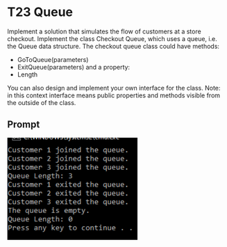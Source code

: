 # T23 Queue

Implement a solution that simulates the flow of customers at a store checkout. Implement the class Checkout Queue, which uses a queue, i.e. the Queue data structure.
The checkout queue class could have methods:

- GoToQueue(parameters)
- ExitQueue(parameters)
and a property:
- Length

You can also design and implement your own interface for the class. Note: in this context interface means public properties and methods visible from the outside of the class.

## Prompt
<img src='./prompt.png' width=300>
